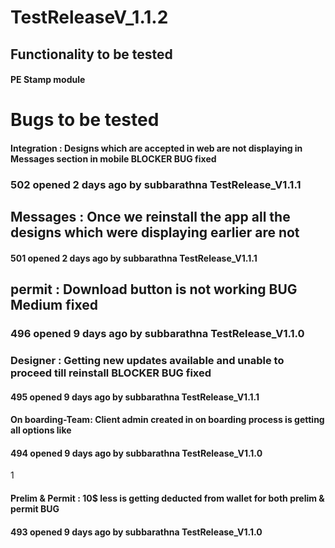 # TestReleaseV_1.1.2
## Functionality to be tested 
#### PE Stamp module

# Bugs to be tested

#### Integration : Designs which are accepted in web are not displaying in Messages section in mobile BLOCKER BUG fixed
### 502 opened 2 days ago by subbarathna  TestRelease_V1.1.1


## Messages : Once we reinstall the app all the designs which were displaying earlier are not 
#### 501 opened 2 days ago by subbarathna  TestRelease_V1.1.1

## permit : Download button is not working BUG Medium fixed
### 496 opened 9 days ago by subbarathna  TestRelease_V1.1.0


### Designer : Getting new updates available and unable to proceed till reinstall BLOCKER BUG fixed
#### 495 opened 9 days ago by subbarathna  TestRelease_V1.1.1


#### On boarding-Team: Client admin created in on boarding process is getting all options like 
####  494 opened 9 days ago by subbarathna  TestRelease_V1.1.0

 1

#### Prelim & Permit : 10$ less is getting deducted from wallet for both prelim & permit BUG 
#### 493 opened 9 days ago by subbarathna  TestRelease_V1.1.0 